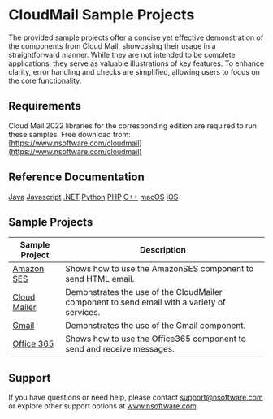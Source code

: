 # CloudMail Sample Projects
The provided sample projects offer a concise yet effective demonstration of the components from Cloud Mail, showcasing their usage in a straightforward manner. While they are not intended to be complete applications, they serve as valuable illustrations of key features. To enhance clarity, error handling and checks are simplified, allowing users to focus on the core functionality.

## Requirements
Cloud Mail 2022 libraries for the corresponding edition are required to run these samples.  Free download from: [https://www.nsoftware.com/cloudmail](https://www.nsoftware.com/cloudmail)

## Reference Documentation
[Java](https://cdn.nsoftware.com/help/EMH/java/)
[Javascript](https://cdn.nsoftware.com/help/EMH/js/)
[.NET](https://cdn.nsoftware.com/help/EMH/cs/)
[Python](https://cdn.nsoftware.com/help/EMH/py/)
[PHP](https://cdn.nsoftware.com/help/EMH/php/)
[C++](https://cdn.nsoftware.com/help/EMH/cpp/)
[macOS](https://cdn.nsoftware.com/help/EMH/mac/)
[iOS](https://cdn.nsoftware.com/help/EMH/mac/)

## Sample Projects
| Sample Project | Description |
| --- | --- |
| [Amazon SES](./Cloud%20Mail%20Samples/Amazon%20SES) | Shows how to use the AmazonSES component to send HTML email. |
| [Cloud Mailer](./Cloud%20Mail%20Samples/Cloud%20Mailer) | Demonstrates the use of the CloudMailer component to send email with a variety of services. |
| [Gmail](./Cloud%20Mail%20Samples/Gmail) | Demonstrates the use of the Gmail component. |
| [Office 365](./Cloud%20Mail%20Samples/Office%20365) | Shows how to use the Office365 component to send and receive messages. |

## Support
If you have questions or need help, please contact support@nsoftware.com or explore other support options 
at www.nsoftware.com.

